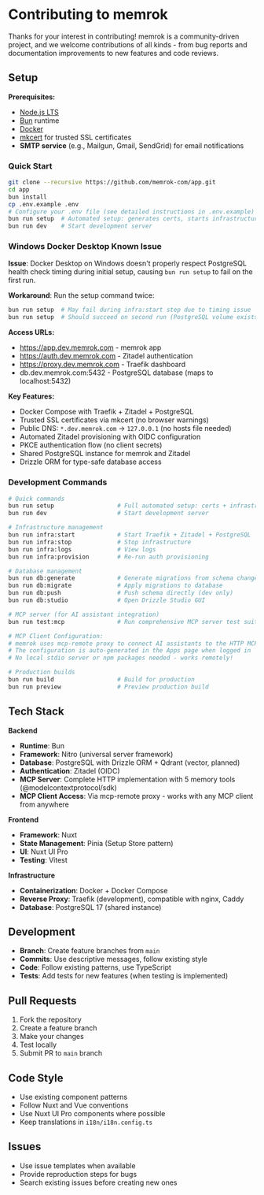 # Contributing to memrok

Thanks for your interest in contributing! memrok is a community-driven project, and we welcome contributions of all kinds - from bug reports and documentation improvements to new features and code reviews.

## Setup

**Prerequisites:**

- [Node.js LTS](https://nodejs.org/)
- [Bun](https://bun.sh/) runtime
- [Docker](https://docs.docker.com/get-docker/)
- [mkcert](https://mkcert.dev) for trusted SSL certificates
- **SMTP service** (e.g., Mailgun, Gmail, SendGrid) for email notifications

### Quick Start

```bash
git clone --recursive https://github.com/memrok-com/app.git
cd app
bun install
cp .env.example .env
# Configure your .env file (see detailed instructions in .env.example)
bun run setup  # Automated setup: generates certs, starts infrastructure, sets up database, provisions auth
bun run dev    # Start development server
```

### Windows Docker Desktop Known Issue

**Issue**: Docker Desktop on Windows doesn't properly respect PostgreSQL health check timing during initial setup, causing `bun run setup` to fail on the first run.

**Workaround**: Run the setup command twice:

```bash
bun run setup  # May fail during infra:start step due to timing issue
bun run setup  # Should succeed on second run (PostgreSQL volume exists)
```

**Access URLs:**

- https://app.dev.memrok.com - memrok app
- https://auth.dev.memrok.com - Zitadel authentication
- https://proxy.dev.memrok.com - Traefik dashboard
- db.dev.memrok.com:5432 - PostgreSQL database (maps to localhost:5432)

**Key Features:**

- Docker Compose with Traefik + Zitadel + PostgreSQL
- Trusted SSL certificates via mkcert (no browser warnings)
- Public DNS: `*.dev.memrok.com` → `127.0.0.1` (no hosts file needed)
- Automated Zitadel provisioning with OIDC configuration
- PKCE authentication flow (no client secrets)
- Shared PostgreSQL instance for memrok and Zitadel
- Drizzle ORM for type-safe database access

### Development Commands

```bash
# Quick commands
bun run setup                  # Full automated setup: certs + infrastructure + database + auth (recommended)
bun run dev                    # Start development server

# Infrastructure management
bun run infra:start            # Start Traefik + Zitadel + PostgreSQL
bun run infra:stop             # Stop infrastructure
bun run infra:logs             # View logs
bun run infra:provision        # Re-run auth provisioning

# Database management
bun run db:generate            # Generate migrations from schema changes
bun run db:migrate             # Apply migrations to database
bun run db:push                # Push schema directly (dev only)
bun run db:studio              # Open Drizzle Studio GUI

# MCP server (for AI assistant integration)
bun run test:mcp               # Run comprehensive MCP server test suite

# MCP Client Configuration:
# memrok uses mcp-remote proxy to connect AI assistants to the HTTP MCP endpoint
# The configuration is auto-generated in the Apps page when logged in
# No local stdio server or npm packages needed - works remotely!

# Production builds
bun run build                  # Build for production
bun run preview                # Preview production build
```

## Tech Stack

**Backend**

- **Runtime**: Bun
- **Framework**: Nitro (universal server framework)
- **Database**: PostgreSQL with Drizzle ORM + Qdrant (vector, planned)
- **Authentication**: Zitadel (OIDC)
- **MCP Server**: Complete HTTP implementation with 5 memory tools (@modelcontextprotocol/sdk)
- **MCP Client Access**: Via mcp-remote proxy - works with any MCP client from anywhere

**Frontend**

- **Framework**: Nuxt
- **State Management**: Pinia (Setup Store pattern)
- **UI**: Nuxt UI Pro
- **Testing**: Vitest

**Infrastructure**

- **Containerization**: Docker + Docker Compose
- **Reverse Proxy**: Traefik (development), compatible with nginx, Caddy
- **Database**: PostgreSQL 17 (shared instance)

## Development

- **Branch**: Create feature branches from `main`
- **Commits**: Use descriptive messages, follow existing style
- **Code**: Follow existing patterns, use TypeScript
- **Tests**: Add tests for new features (when testing is implemented)

## Pull Requests

1. Fork the repository
2. Create a feature branch
3. Make your changes
4. Test locally
5. Submit PR to `main` branch

## Code Style

- Use existing component patterns
- Follow Nuxt and Vue conventions
- Use Nuxt UI Pro components where possible
- Keep translations in `i18n/i18n.config.ts`

## Issues

- Use issue templates when available
- Provide reproduction steps for bugs
- Search existing issues before creating new ones
